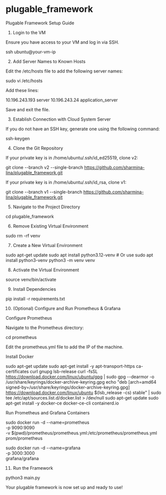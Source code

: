 # plugable_framework
Plugable Framework Setup Guide

1. Login to the VM

Ensure you have access to your VM and log in via SSH.

ssh ubuntu@your-vm-ip

2. Add Server Names to Known Hosts

Edit the /etc/hosts file to add the following server names:

sudo vi /etc/hosts

Add these lines:

10.196.243.193 server
10.196.243.24 application_server

Save and exit the file.

3. Establish Connection with Cloud System Server

If you do not have an SSH key, generate one using the following command:

ssh-keygen

4. Clone the Git Repository

If your private key is in /home/ubuntu/.ssh/id_ed25519, clone v2:

git clone --branch v2 --single-branch https://github.com/sharmina-lina/plugable_framework.git

If your private key is in /home/ubuntu/.ssh/id_rsa, clone v1:

git clone --branch v1 --single-branch https://github.com/sharmina-lina/plugable_framework.git

5. Navigate to the Project Directory

cd plugable_framework

6. Remove Existing Virtual Environment

sudo rm -rf venv

7. Create a New Virtual Environment

sudo apt-get update
sudo apt install python3.12-venv  # Or use sudo apt install python3-venv
python3 -m venv venv

8. Activate the Virtual Environment

source venv/bin/activate

9. Install Dependencies

pip install -r requirements.txt

10. (Optional) Configure and Run Prometheus & Grafana

Configure Prometheus

Navigate to the Prometheus directory:

cd prometheus

Edit the prometheus.yml file to add the IP of the machine.

Install Docker

sudo apt-get update
sudo apt-get install -y apt-transport-https ca-certificates curl gnupg lsb-release
curl -fsSL https://download.docker.com/linux/ubuntu/gpg | sudo gpg --dearmor -o /usr/share/keyrings/docker-archive-keyring.gpg
echo "deb [arch=amd64 signed-by=/usr/share/keyrings/docker-archive-keyring.gpg] https://download.docker.com/linux/ubuntu $(lsb_release -cs) stable" | sudo tee /etc/apt/sources.list.d/docker.list > /dev/null
sudo apt-get update
sudo apt-get install -y docker-ce docker-ce-cli containerd.io

Run Prometheus and Grafana Containers

sudo docker run -d --name=prometheus \
  -p 9090:9090 \
  -v $(pwd)/prometheus/prometheus.yml:/etc/prometheus/prometheus.yml \
  prom/prometheus

sudo docker run -d --name=grafana \
  -p 3000:3000 \
  grafana/grafana

11. Run the Framework

python3 main.py

Your plugable framework is now set up and ready to use!


